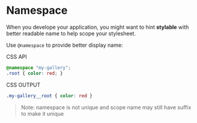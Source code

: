 # Namespace

When you develope your application, you might want to hint **stylable** with better readable name to help scope your stylesheet.

Use `@namespace` to provide better display name:

CSS API
```css
@namespace "my-gallery";
.root { color: red; }
``` 

CSS OUTPUT
```css
.my-gallery__root { color: red }
```

> Note: namespace is not unique and scope name may still have suffix to make it unique